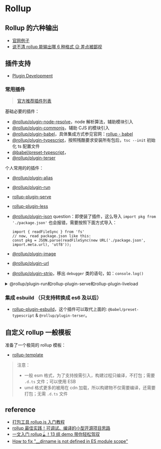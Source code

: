 # Rollup


## Rollup 的六种输出

- [官网例子](https://rollupjs.org/repl/)
- [说不清 rollup 能输出哪 6 种格式 😥 差点被鄙视](https://juejin.cn/post/7051236803344334862)

## 插件支持

- [Plugin Development](https://rollupjs.org/plugin-development/)

### 常用插件

> [官方推荐插件列表](https://github.com/rollup/awesome)

基础必要的插件：

- [@rollup/plugin-node-resolve](https://www.npmjs.com/package/@rollup/plugin-node-resolve)，node 解析算法，辅助模块引入
- [@rollup/plugin-commonjs](https://www.npmjs.com/package/@rollup/plugin-commonjs)，辅助 CJS 的模块引入
- [@rollup/plugin-babel](https://www.npmjs.com/package/@rollup/plugin-babel)，具体集成方式参见官网：[rollup - babel](https://rollupjs.org/tools/#babel)
- [@rollup/plugin-typescript](https://www.npmjs.com/package/@rollup/plugin-typescript)，按照残酷要求安装所有包后，`tsc --init` 初始化 ts 配置文件
- [@babel/preset-typescript](https://www.npmjs.com/package/@babel/preset-typescript)，
- [@rollup/plugin-terser](https://www.npmjs.com/package/@rollup/plugin-terser)

个人常用的的插件：

- [@rollup/plugin-alias](https://www.npmjs.com/package/@rollup/plugin-alias)
- [@rollup/plugin-run](https://www.npmjs.com/package/@rollup/plugin-run)
- [rollup-plugin-serve](https://www.npmjs.com/package/rollup-plugin-serve)

- [rollup-plugin-less](https://www.npmjs.com/package/rollup-plugin-less)
- [@rollup/plugin-json](https://www.npmjs.com/package/@rollup/plugin-json)
  question：即使装了插件，这么导入 `import pkg from './package.json'` 也会报错，需要按照下面方式导入：
  ```JS
  import { readFileSync } from 'fs'
  // now, read package.json like this:
  const pkg = JSON.parse(readFileSync(new URL('./package.json', import.meta.url), 'utf8'));
  ```
- [@rollup/plugin-image](https://www.npmjs.com/package/@rollup/plugin-image)
- [@rollup/plugin-url](https://www.npmjs.com/package/@rollup/plugin-url)
- [@rollup/plugin-strip](https://www.npmjs.com/package/@rollup/plugin-strip)，移出 `debugger` 类的语句，如：`console.log()`

<details>
<summary>@rollup/plugin-run和rollup-plugin-serve和rollup-plugin-liveload</summary>

1. `@rollup/plugin-run `：用于在打包完成后自动运行生成的代码（包括命令行工具和服务等），可以帮助开发者快速地运行和测试项目。比如，你可以在 npm script 中使用这个插件来启动构建后的打包文件。
2. `rollup-plugin-serve` ：用于在开发过程中实时地提供一个 Web 服务器，可以使开发者在本地预览调试代码，具有文件监听、自动刷新等功能。
3. `rollup-plugin-liveload` ：也是用于实现实时预览和自动刷新的插件，但与 rollup-plugin-serve 不同的是，它并不包含 Web 服务器，而是会打开指定的 HTML 文件，并在其中注入一个 WebSocket 客户端来实现实时刷新的效果。

因此，这三个插件的主要区别在于它们的作用和使用方式。`@rollup/plugin-run` 是一个命令行工具，可以在打包后自动运行生成的代码，`rollup-plugin-serve` 和 `rollup-plugin-liveload` 则都是用于开发过程中的实时预览和自动刷新，但 `rollup-plugin-serve` 提供了一个 Web 服务器，而 `rollup-plugin-liveload` 则需要手动在 HTML 文件中添加 WebSocket 客户端代码。

举个例子：

```JS
const isProduction = process.env.NODE_ENV === 'production'
const pluginsWithEnv = isProduction ? [] : [serve({
  open: true,
  openPage: '/base/',
  port: 8888,
  contentBase: ['dist', 'examples']
}), livereload('dist/umd')]

// 最后可以把 pluginsWithEnv 解构到 plugins 中.
```

</details>

### 集成 esbuild （只支持转换成 es6 及以后）

- [rollup-plugin-esbuild](https://github.com/egoist/rollup-plugin-esbuild)，这个插件可以取代上面的: `@babel/preset-typescript` & `@rollup/plugin-terser`。

## 自定义 rollup 一般模板

准备了一个极简的 rollup 模板：

- [rollup-template](https://github.com/yokiizx/rollup-template)

> 注意：
>
> - 一般 esm 格式，为了支持按需引入，构建过程只编译，不打包；需要 `.d.ts` 文件；可以使用 ESB
> - umd 格式更多的被用在 cdn 加载，所以构建物不仅需要编译，还需要打包；无需 `.d.ts` 文件

## reference

- [打包工具 rollup.js 入门教程](https://www.ruanyifeng.com/blog/2022/05/rollup.html)
- [rollup 最佳实践！可调试、编译的小型开源项目思路](https://mp.weixin.qq.com/s/nnZFbNpLnrgfcsi1_y3rrA)
- [一文入门 rollup🪀！13 组 demo 带你轻松驾驭](https://juejin.cn/post/7069555431303020580)
- [How to fix "\_\_dirname is not defined in ES module scope"](https://flaviocopes.com/fix-dirname-not-defined-es-module-scope/)


